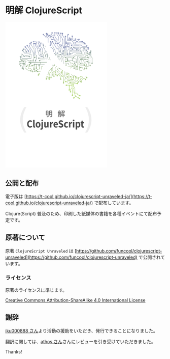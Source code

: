 # 明解 ClojureScript

<kbd><img src="https://github.com/t-cool/clojurescript-unraveled/blob/master/images/cover.png" width="320"></kbd>

## 公開と配布

電子版は [https://t-cool.github.io/clojurescript-unraveled-ja/](https://t-cool.github.io/clojurescript-unraveled-ja/) で配布しています。

Clojure(Script) 普及のため、印刷した紙媒体の書籍を各種イベントにて配布予定です。

## 原著について

原著 `ClojureScript Unraveled` は [https://github.com/funcool/clojurescript-unraveled](https://github.com/funcool/clojurescript-unraveled) で公開されています。

### ライセンス

原著のライセンスに準じます。

[Creative Commons Attribution-ShareAlike 4.0 International License](https://creativecommons.org/licenses/by-sa/4.0)

## 謝辞

[iku000888 さん](https://github.com/iku000888)より活動の援助をいただき、発行できることになりました。

翻訳に関しては、[athos さん](https://github.com/athos)さんにレビューを引き受けていただきました。

Thanks!
